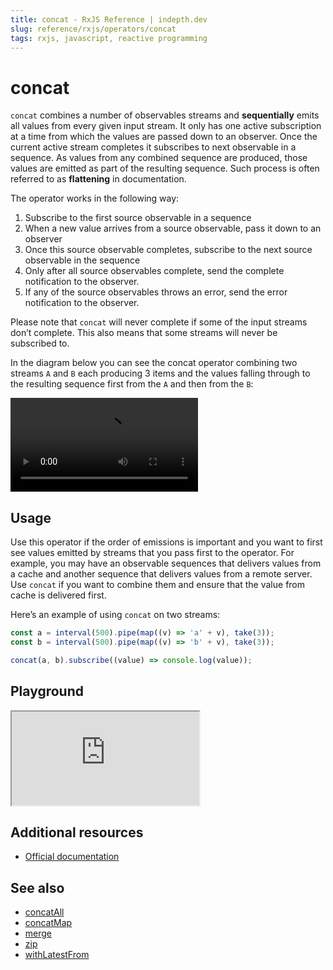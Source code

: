 ```yaml
---
title: concat - RxJS Reference | indepth.dev
slug: reference/rxjs/operators/concat
tags: rxjs, javascript, reactive programming
---
```


# concat
`concat` combines a number of observables streams and **sequentially** emits all values from every given input stream. It only has one active subscription at a time from which the values are passed down to an observer. Once the current active stream completes it subscribes to next observable in a sequence. As values from any combined sequence are produced, those values are emitted as part of the resulting sequence. Such process is often referred to as **flattening** in documentation.

The operator works in the following way:
1. Subscribe to the first source observable in a sequence
2. When a new value arrives from a source observable, pass it down to an observer
3. Once this source observable completes, subscribe to the next source observable in the sequence
4. Only after all source observables complete, send the complete notification to the observer.
5. If any of the source observables throws an error, send the error notification to the observer.

Please note that `concat` will never complete if some of the input streams don’t complete. This also means that some streams will never be subscribed to.

In the diagram below you can see the concat operator combining two streams `A` and `B` each producing 3 items and the values falling through to the resulting sequence first from the `A` and then from the `B`:

<video>
    <source src="https://images.indepth.dev/references/rxjs/operators/concat.mp4" type="video/mp4">
</video>

## Usage
Use this operator if the order of emissions is important and you want to first see values emitted by streams that you pass first to the operator. For example, you may have an observable sequences that delivers values from a cache and another sequence that delivers values from a remote server. Use `concat` if you want to combine them and ensure that the value from cache is delivered first.

Here’s an example of using `concat` on two streams:

```javascript
const a = interval(500).pipe(map((v) => 'a' + v), take(3));
const b = interval(500).pipe(map((v) => 'b' + v), take(3));

concat(a, b).subscribe((value) => console.log(value));
```

## Playground

<iframe src="https://stackblitz.com/edit/indepth-rxjs-concat?embed=1&file=index.ts"></iframe>

## Additional resources

- [Official documentation](https://rxjs.dev/api/operators/concat)

## See also

- [concatAll](https://indepth.dev/reference/rxjs/operators/concat-all)
- [concatMap](https://indepth.dev/reference/rxjs/operators/concat-map)
- [merge](https://indepth.dev/reference/rxjs/operators/merge)
- [zip](https://indepth.dev/reference/rxjs/operators/zip)
- [withLatestFrom](https://indepth.dev/reference/rxjs/operators/with-latest-from)
